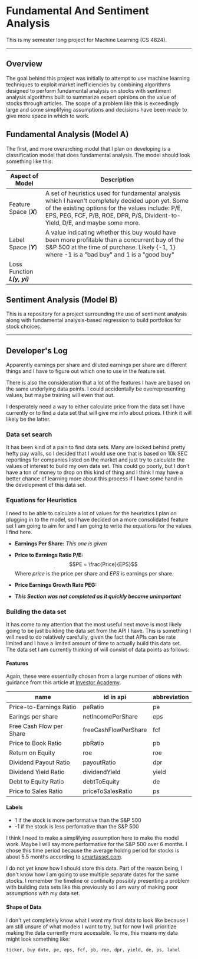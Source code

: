 # Fundamental And Sentiment Analysis

This is my semester long project for Machine Learning (CS 4824).

---

## Overview

The goal behind this project was initially to attempt to use machine learning techniques to exploit market inefficiencies by combining algorithms designed to perform fundamental analysis on stocks with sentiment analysis algorithms built to summarize expert opinions on the value of stocks through articles. The scope of a problem like this is exceedingly large and some simplifying assumptions and decisions have been made to give more space in which to work.

## Fundamental Analysis (Model A)

The first, and more overarching model that I plan on developing is a classification model that does fundamental analysis. The model should look something like this:

|Aspect of Model| Description|
|--|--|
| Feature Space (***X***) | A set of heuristics used for fundamental analysis which I haven't completely decided upon yet. Some of the existing options for the values include: P/E, EPS, PEG, FCF, P/B, ROE, DPR, P/S, Divident-to-Yield, D/E, and maybe some more.|
| Label Space (***Y***) | A value indicating whether this buy would have been more profitable than a concurrent buy of the S&P 500 at the time of purchase. Likely {-1, 1} where -1 is a "bad buy" and 1 is a "good buy"|
| Loss Function ***L(y, yi)*** | |

## Sentiment Analysis (Model B)

This is a repository for a project surrounding the use of sentiment analysis along with fundamental analysis-based regression to build portfolios for stock choices.

---

## Developer's Log

Apparently earnings per share and diluted earnings per share are different things and I have to figure out which one to use in the feature set.

There is also the consideration that a lot of the features I have are based on the same underlying data points. I could accidentally be overrepresenting values, but maybe training will even that out.

I desperately need a way to either calculate price from the data set I have currently or to find a data set that will give me info about prices. I think it will likely be the latter.

### Data set search

It has been kind of a pain to find data sets. Many are locked behind pretty hefty pay walls, so I decided that I would use one that is based on 10k SEC reportings for companies listed on the market and just try to calculate the values of interest to build my own data set. This could go poorly, but I don't have a ton of money to drop on this kind of thing and I think I may have a better chance of learning more about this process if I have some hand in the development of this data set.

### Equations for Heuristics

I need to be able to calculate a lot of values for the heuristics I plan on plugging in to the model, so I have decided on a more consolidated feature set I am going to aim for and I am going to write the equations for the values I find here.

- **Earnings Per Share:**
*This one is given*

- **Price to Earnings Ratio P/E:**
$$PE = \frac{Price}{EPS}$$
Where *price* is the price per share and *EPS* is earnings per share.

- **Price Earnings Growth Rate PEG:**

- ***This Section was not completed as it quickly became unimportant***

### Building the data set

It has come to my attention that the most useful next move is most likely going to be just building the data set from the API I have. This is something I will need to do relatively carefully, given the fact that APIs can be rate limited and I have a limited amount of time to actually build this data set. The data set I am currently thinking of will consist of data points as follows:

#### Features

Again, these were essentially chosen from a large number of otions with guidance from this article at [Investor Academy](https://investoracademy.org/top-10-fundamental-analysis-indicators-for-all-investors/).

|name|id in api|abbreviation|
|--|--|--|
|Price-to-Earnings Ratio| peRatio| pe|
|Earings per share | netIncomePerShare| eps|
|Free Cash Flow per Share | freeCashFlowPerShare| fcf|
|Price to Book Ratio | pbRatio| pb |
|Return on Equity | roe| roe|
|Dividend Payout Ratio | payoutRatio| dpr|
|Dividend Yield Ratio | dividendYield| yield|
|Debt to Equity Ratio | debtToEquity| de|
|Price to Sales Ratio | priceToSalesRatio| ps|

#### Labels

- 1 if the stock is more performative than the S&P 500
- -1 if the stock is less perfomative than the S&P 500

I think I need to make a simplifying assumption here to make the model work. Maybe I will say more performative for the S&P 500 over 6 months. I chose this time period because the average holdng period for stocks is about 5.5 months according to [smartasset.com](https://smartasset.com/investing/what-is-the-average-stock-holding-period).

I do not yet know how I should store this data. Part of the reason being, I don't know how I am going to use multiple separate dates for the same stocks. I remember the timeline or continuity possibly presenting a problem with building data sets like this previously so I am wary of making poor assumptions with my data set.

#### Shape of Data

I don't yet completely know what I want my final data to look like because I am still unsure of what models I want to try, but for now I will prioritize making the data currently more accessible. To me, this means my data might look something like:

```txt
ticker, buy date, pe, eps, fcf, pb, roe, dpr, yield, de, ps, label
```
